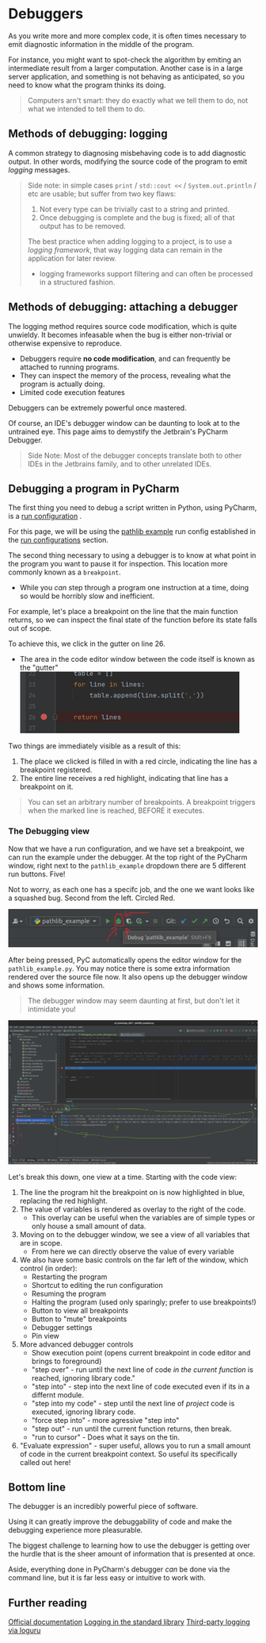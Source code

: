 # Debuggers

As you write more and more complex code, it is often times necessary to emit diagnostic information in
the middle of the program.

For instance, you might want to spot-check the algorithm by emiting an intermediate result from a
larger computation. Another case is in a large server application, and something is not behaving as
anticipated, so you need to know what the program thinks its doing.

> Computers arn't smart: they do exactly what we tell them to do, not what we intended to tell them to do.

## Methods of debugging: logging

A common strategy to diagnosing misbehaving code is to add diagnostic output. In other words, modifying
the source code of the program to emit *logging* messages.

> Side note: in simple cases `print` / `std::cout <<` / `System.out.println` / etc are usable; but suffer from two key flaws:
>  1. Not every type can be trivially cast to a string and printed.
>  2. Once debugging is complete and the bug is fixed; all of that output has to be removed.
>
> The best practice when adding logging to a project, is to use a *logging framework*, that way logging data can remain in the application for later review.
>  - logging frameworks support filtering and can often be processed in a structured fashion.

## Methods of debugging: attaching a debugger

The logging method requires source code modification, which is quite unwieldy. It becomes infeasable
when the bug is either non-trivial or otherwise expensive to reproduce.

- Debuggers require **no code modification**, and can frequently be attached to running programs.
- They can inspect the memory of the process, revealing what the program is actually doing.
- Limited code execution features

Debuggers can be extremely powerful once mastered.

Of course, an IDE's debugger window can be daunting to look at to the untrained eye. This page aims to
demystify the Jetbrain's PyCharm Debugger.

> Side Note: Most of the debugger concepts translate both to other IDEs in the Jetbrains family, and to other unrelated IDEs.

## Debugging a program in PyCharm

The first thing you need to debug a script written in Python, using PyCharm, is a [run configuration]()
.

For this page, we will be using the [pathlib example](../python/pathlib.md) run config established in
the [run configurations]() section.

The second thing necessary to using a debugger is to know at what point in the program you want to
pause it for inspection. This location more commonly known as a `breakpoint`.

- While you *can* step through a program one instruction at a time, doing so would be horribly slow and
  inefficient.

For example, let's place a breakpoint on the line that the main function returns, so we can inspect the
final state of the function before its state falls out of scope.

To achieve this, we click in the gutter on line 26.

- The area in the code editor window between the code itself is known as the "gutter"
  ![debugger_breakpoint_set.png](debugger_breakpoint_set.png)

Two things are immediately visible as a result of this:

1. The place we clicked is filled in with a red circle, indicating the line has a breakpoint
   registered.
2. The entire line receives a red highlight, indicating that line has a breakpoint on it.

> You can set an arbitrary number of breakpoints.
> A breakpoint triggers when the marked line is reached, BEFORE it executes.

### The Debugging view

Now that we have a run configuration, and we have set a breakpoint, we can run the example under the
debugger. At the top right of the PyCharm window, right next to the `pathlib_example` dropdown there
are 5 different run buttons. Five!

Not to worry, as each one has a specifc job, and the one we want looks like a squashed bug. Second from
the left. Circled Red.

![debugging_run_under_debugger.png](debugging_run_under_debugger.png)

After being pressed, PyC automatically opens the editor window for the `pathlib_example.py`. You may
notice there is some extra information rendered over the source file now. It also opens up the debugger
window and shows some information.

> The debugger window may seem daunting at first, but don't let it intimidate you!

![debuggers_breakpoint_view.png](debuggers_breakpoint_view.png)

Let's break this down, one view at a time. Starting with the code view:

1. The line the program hit the breakpoint on is now highlighted in blue, replacing the red highlight.
2. The value of variables is rendered as overlay to the right of the code.
    - This overlay can be useful when the variables are of simple types or only house a small amount of
      data.
3. Moving on to the debugger window, we see a view of all variables that are in scope.
    - From here we can directly observe the value of every variable
4. We also have some basic controls on the far left of the window, which control (in order):
    - Restarting the program
    - Shortcut to editing the run configuration
    - Resuming the program
    - Halting the program (used only sparingly; prefer to use breakpoints!)
    - Button to view all breakpoints
    - Button to "mute" breakpoints
    - Debugger settings
    - Pin view
5. More advanced debugger controls
    - Show execution point (opens current breakpoint in code editor and brings to foreground)
    - "step over" - run until the next line of code *in the current function* is reached, ignoring
      library code."
    - "step into" - step into the next line of code executed even if its in a differnt module.
    - "step into my code" - step until the next line of *project* code is executed, ignoring library
      code.
    - "force step into" - more agressive "step into"
    - "step out"  - run until the current function returns, then break.
    - "run to cursor" - Does what it says on the tin.
6. "Evaluate expression" - super useful, allows you to run a small amount of code in the current
   breakpoint context. So useful its specifically called out here!

## Bottom line

The debugger is an incredibly powerful piece of software.

Using it can greatly improve the debuggability of code and make the debugging experience more
pleasurable.

The biggest challenge to learning how to use the debugger is getting over the hurdle that is the sheer
amount of information that is presented at once.

Aside, everything done in PyCharm's debugger *can* be done via the command line, but it is far less
easy or intuitive to work with.

## Further reading
[Official documentation](https://www.jetbrains.com/help/pycharm/debugging-code.html)
[Logging in the standard library](https://docs.python.org/3/library/logging.html)
[Third-party logging via loguru](https://github.com/Delgan/loguru)